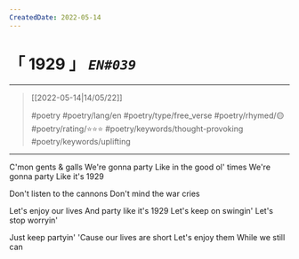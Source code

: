 ```yaml
---
CreatedDate: 2022-05-14
---
```

# &#12300; 1929 &#12301; *`EN#039`*

---

> [[2022-05-14|14/05/22]]
> 
> #poetry 
> #poetry/lang/en 
> #poetry/type/free_verse 
> #poetry/rhymed/🟡 
> #poetry/rating/⭐⭐⭐ 
> #poetry/keywords/thought-provoking #poetry/keywords/uplifting 

---

C'mon gents & galls
We're gonna party
Like in the good ol' times
We're gonna party
Like it's 1929

Don't listen to the cannons
Don't mind the war cries

Let's enjoy our lives
And party like it's 1929
Let's keep on swingin'
Let's stop worryin'

Just keep partyin'
'Cause our lives are short
Let's enjoy them
While we still can